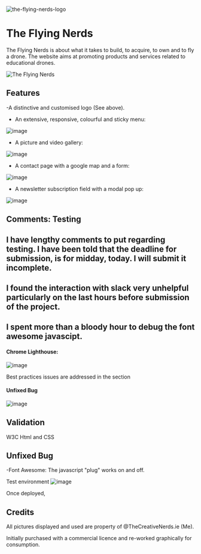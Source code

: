 ![the-flying-nerds-logo](https://github.com/user-attachments/assets/aa0497bc-4c5e-4f33-a08c-e9faadb1ded5)

# The Flying Nerds

The Flying Nerds is about what it takes to build, to acquire, to own and to fly a drone.
The website aims at promoting products and services related to educational drones.

![The Flying Nerds](https://github.com/user-attachments/assets/22c3f174-986a-47d1-8f15-03eb46bcb3d9)

## Features
-A distinctive and customised logo (See above).

- An extensive, responsive, colourful and sticky menu:

![image](https://github.com/user-attachments/assets/1fa13efc-b656-4e07-9d71-26037874b340)

- A picture and video gallery:

![image](https://github.com/user-attachments/assets/d886eba6-d682-4a6c-b924-850d6c54b8b3)

- A contact page with a google map and a form:

![image](https://github.com/user-attachments/assets/9fc92049-c24c-411d-947f-1e414b65014e)

- A newsletter subscription field with a modal pop up:

![image](https://github.com/user-attachments/assets/0e6f8ff2-7b58-4a33-8959-87c87d4a7572)


## Comments: Testing
## I have lengthy comments to put regarding testing. I have been told that the deadline for submission, is for midday, today. I will submit it incomplete.
## I found the interaction with slack very unhelpful particularly on the last hours before submission of the project.
## I spent more than a bloody hour to debug the font awesome javascipt.

#### Chrome Lighthouse:

![image](https://github.com/user-attachments/assets/d2a6831b-532a-4ed2-9c04-1b12a2fa2eaf)

Best practices issues are addressed in the section 
#### Unfixed Bug 

![image](https://github.com/user-attachments/assets/b6410ae1-1f4f-42ca-a9ea-4837b2e915ed)

## Validation

W3C Html and CSS

## Unfixed Bug

-Font Awesome: The javascript "plug" works on and off.

Test environment
![image](https://github.com/user-attachments/assets/8f7c4a99-ba80-4745-80db-be176c4b6295)

Once deployed,


## Credits

All pictures displayed and used are property of @TheCreativeNerds.ie (Me).

Initially purchased with a commercial licence and re-worked graphically for consumption.

